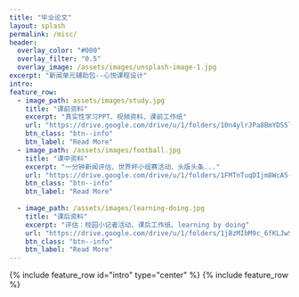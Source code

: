 ```yaml
---
title: "毕业论文"
layout: splash
permalink: /misc/
header:
  overlay_color: "#000"
  overlay_filter: "0.5"
  overlay_image: /assets/images/unsplash-image-1.jpg
excerpt: "新闻单元辅助包--心悦课程设计"
intro:
feature_row:
  - image_path: assets/images/study.jpg
    title: "课前资料"
    excerpt: "真实性学习PPT、视频资料、课前工作纸"
    url: "https://drive.google.com/drive/u/1/folders/10n4ylrJPa8BmYDS5lg0WCcOcKAyPiezD"
    btn_class: "btn--info"
    btn_label: "Read More"
  - image_path: /assets/images/football.jpg
    title: "课中资料"
    excerpt: "一分钟新闻评估、世界杯小组赛活动、头版头条..."
    url: "https://drive.google.com/drive/u/1/folders/1FMTnTuqDIjm8WcA5-rdt2GHB20nLYLV6"
    btn_class: "btn--info"
    btn_label: "Read More"
    
  - image_path: /assets/images/learning-doing.jpg
    title: "课后资料"
    excerpt: "评估：校园小记者活动、课后工作纸、learning by doing"
    url: "https://drive.google.com/drive/u/1/folders/1jBzMIbM9c_6fKLJwSSOIVbVXVyhwe9QT"
    btn_class: "btn--info"
    btn_label: "Read More"
---
```

{% include feature_row id="intro" type="center" %}
{% include feature_row %}


